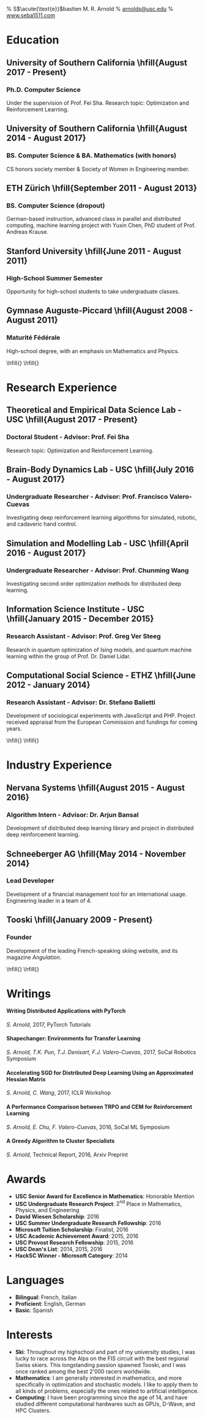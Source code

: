% S$\acute{\text{e}}$bastien M. R. Arnold
% arnolds@usc.edu
% www.seba1511.com


# Education

## University of Southern California \hfill{August 2017 - Present}
### Ph.D. Computer Science
Under the supervision of Prof. Fei Sha. Research topic: Optimization and Reinforcement Learning. 

## University of Southern California \hfill{August 2014 - August 2017}
### BS. Computer Science & BA. Mathematics (with honors)
CS honors society member & Society of Women in Engineering member.

## ETH Zürich \hfill{September 2011 - August 2013}
### BS. Computer Science (dropout) 
German-based instruction, advanced class in
parallel and distributed computing, machine learning project with Yuxin Chen, PhD
student of Prof. Andreas Krause.

## Stanford University \hfill{June 2011 - August 2011}
### High-School Summer Semester
Opportunity for high-school students to take undergraduate classes.

## Gymnase Auguste-Piccard \hfill{August 2008 - August 2011}
### Maturité Fédérale
High-school degree, with an emphasis on Mathematics and Physics.


\hfill{}
\hfill{}

# Research Experience

## Theoretical and Empirical Data Science Lab - USC \hfill{August 2017 - Present}
### Doctoral Student - Advisor: Prof. Fei Sha
Research topic: Optimization and Reinforcement Learning.

## Brain-Body Dynamics Lab - USC \hfill{July 2016 - August 2017}
### Undergraduate Researcher - Advisor: Prof. Francisco Valero-Cuevas
Investigating deep reinforcement learning algorithms for simulated, robotic, and cadaveric hand control.

## Simulation and Modelling Lab - USC \hfill{April 2016 - August 2017}
### Undergraduate Researcher - Advisor: Prof. Chunming Wang
Investigating second order optimization methods for distributed deep learning.

## Information Science Institute - USC \hfill{January 2015 - December 2015}
### Research Assistant - Advisor: Prof. Greg Ver Steeg 
Research in quantum optimization of Ising models, and quantum machine learning within the group of
Prof. Dr. Daniel Lidar.

## Computational Social Science - ETHZ \hfill{June 2012 - January 2014}
### Research Assistant - Advisor: Dr. Stefano Balietti 
Development of sociological experiments with JavaScript and PHP. Project received
appraisal from the European Commission and fundings for coming years.


\hfill{}
\hfill{}

# Industry Experience

## Nervana Systems \hfill{August 2015 - August 2016}
### Algorithm Intern - Advisor: Dr. Arjun Bansal 
Development of distributed deep learning library and project in distributed deep
reinforcement learning.

## Schneeberger AG \hfill{May 2014 - November 2014}
### Lead Developer 
Development of a financial management tool for an international usage. Engineering
leader in a team of 4.

## Tooski \hfill{January 2009 - Present}
### Founder
Development of the leading French-speaking skiing website, and its magazine
*Angulation*.


\hfill{}
\hfill{}


# Writings

#### Writing Distributed Applications with PyTorch

*S. Arnold*, 2017, PyTorch Tutorials

#### Shapechanger: Environments for Transfer Learning

*S. Arnold, T.K. Pun, T.J. Denisart, F.J. Valero-Cuevas*, 2017, SoCal Robotics Symposium

#### Accelerating SGD for Distributed Deep Learning Using an Approximated Hessian Matrix

*S. Arnold, C. Wang*, 2017, ICLR Workshop

#### A Performance Comparison between TRPO and CEM for Reinforcement Learning

*S. Arnold, E. Chu, F. Valero-Cuevas*, 2016, SoCal ML Symposium

#### A Greedy Algorithm to Cluster Specialists

*S. Arnold*, Technical Report, 2016, Arxiv Preprint

# Awards

* **USC Senior Award for Excellence in Mathematics**: Honorable Mention
* **USC Undergraduate Research Project**: $2^{\text{nd}}$ Place in Mathematics, Physics, and Engineering 
* **David Wiesen Scholarship**: 2016
* **USC Summer Undergraduate Research Fellowship**: 2016
* **Microsoft Tuition Scholarship**: Finalist, 2016
* **USC Academic Achievement Award**: 2015, 2016
* **USC Provost Research Fellowship**: 2015, 2016
* **USC Dean's List**: 2014, 2015, 2016
* **HackSC Winner - Microsoft Category**: 2014


# Languages

* **Bilingual**: French, Italian
* **Proficient**: English, German
* **Basic**: Spanish



# Interests

* **Ski**: Throughout my highschool and part of my university studies, I was lucky to race across the Alps on the FIS circuit with the best regional Swiss skiers. This longstanding passion spawned Tooski, and I was once ranked among the best 2'000 racers worldwide.
* **Mathematics**: I am generally interested in mathematics, and more specifically in optimization and stochastic models. I like to apply them to all kinds of problems, especially the ones related to artificial intelligence.
* **Computing**: I have been programming since the age of 14, and have studied different computational hardwares such as GPUs, D-Wave, and HPC Clusters.
